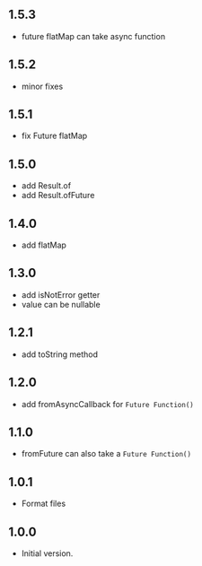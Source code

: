 ## 1.5.3

- future flatMap can take async function

## 1.5.2

- minor fixes

## 1.5.1

- fix Future<Result> flatMap

## 1.5.0

- add Result.of
- add Result.ofFuture

## 1.4.0

- add flatMap
 
## 1.3.0

- add isNotError getter
- value can be nullable

## 1.2.1

- add toString method

## 1.2.0

- add fromAsyncCallback for `Future Function()`

## 1.1.0

- fromFuture can also take a `Future Function()`

## 1.0.1

- Format files

## 1.0.0

- Initial version.

